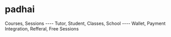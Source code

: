 # padhai
Courses, Sessions ---- Tutor, Student, Classes, School ---- Wallet, Payment Integration, Refferal, Free Sessions<br />
<br />
<br />
<br />
<br />
<br />
<br />
<br />
<br />
<br />
<br />
<br />
